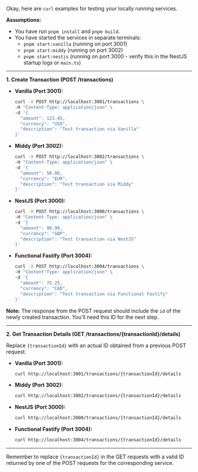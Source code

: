 Okay, here are `curl` examples for testing your locally running services.

**Assumptions:**
*   You have run `pnpm install` and `pnpm build`.
*   You have started the services in separate terminals:
    *   `pnpm start:vanilla` (running on port 3001)
    *   `pnpm start:middy` (running on port 3002)
    *   `pnpm start:nestjs` (running on port 3000 - verify this in the NestJS startup logs or `main.ts`)

---

**1. Create Transaction (POST /transactions)**

*   **Vanilla (Port 3001):**
    ```bash
    curl -X POST http://localhost:3001/transactions \
    -H "Content-Type: application/json" \
    -d '{
      "amount": 123.45,
      "currency": "USD",
      "description": "Test transaction via Vanilla"
    }'
    ```

*   **Middy (Port 3002):**
    ```bash
    curl -X POST http://localhost:3002/transactions \
    -H "Content-Type: application/json" \
    -d '{
      "amount": 50.00,
      "currency": "EUR",
      "description": "Test transaction via Middy"
    }'
    ```

*   **NestJS (Port 3000):**
    ```bash
    curl -X POST http://localhost:3000/transactions \
    -H "Content-Type: application/json" \
    -d '{
      "amount": 99.99,
      "currency": "GBP",
      "description": "Test transaction via NestJS"
    }'
    ```

*   **Functional Fastify (Port 3004):**
    ```bash
    curl -X POST http://localhost:3004/transactions \
    -H "Content-Type: application/json" \
    -d '{
      "amount": 75.25,
      "currency": "CAD",
      "description": "Test transaction via Functional Fastify"
    }'
    ```

**Note:** The response from the POST request should include the `id` of the newly created transaction. You'll need this ID for the next step.

---

**2. Get Transaction Details (GET /transactions/{transactionId}/details)**

Replace `{transactionId}` with an actual ID obtained from a previous POST request.

*   **Vanilla (Port 3001):**
    ```bash
    curl http://localhost:3001/transactions/{transactionId}/details
    ```

*   **Middy (Port 3002):**
    ```bash
    curl http://localhost:3002/transactions/{transactionId}/details
    ```

*   **NestJS (Port 3000):**
    ```bash
    curl http://localhost:3000/transactions/{transactionId}/details
    ```

*   **Functional Fastify (Port 3004):**
    ```bash
    curl http://localhost:3004/transactions/{transactionId}/details
    ```

---

Remember to replace `{transactionId}` in the GET requests with a valid ID returned by one of the POST requests for the corresponding service.